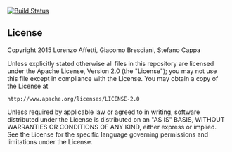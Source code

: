 [![Build Status](https://travis-ci.org/playfellas/superapp.svg?branch=master)](https://github.com/playfellas/superapp)



## License

Copyright 2015 Lorenzo Affetti, Giacomo Bresciani, Stefano Cappa

Unless explicitly stated otherwise all files in this repository are
licensed under the Apache License, Version 2.0 (the "License");
you may not use this file except in compliance with the License.
You may obtain a copy of the License at

    http://www.apache.org/licenses/LICENSE-2.0

Unless required by applicable law or agreed to in writing, software
distributed under the License is distributed on an "AS IS" BASIS,
WITHOUT WARRANTIES OR CONDITIONS OF ANY KIND, either express or implied.
See the License for the specific language governing permissions and
limitations under the License.

